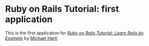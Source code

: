 # Ruby on Rails Tutorial: first application

This is the first application for
[*Ruby on Rails Tutorial: Learn Rails by Example*](http://railstutorial.org/)
by [Michael Hartl](http://michaehartl.com/)

